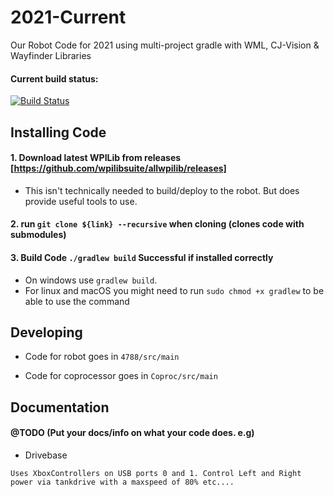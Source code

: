 # 2021-Current
Our Robot Code for 2021 using multi-project gradle with WML, CJ-Vision &amp; Wayfinder Libraries

#### Current build status:
[![Build Status](https://dev.azure.com/ConnorBuchel0890/CurtinFRC/_apis/build/status/CurtinFRC.2021-GameChangers?branchName=master)](https://dev.azure.com/ConnorBuchel0890/CurtinFRC/_build/latest?definitionId=15&branchName=master)

## Installing Code
#### 1. Download latest WPILib from releases [https://github.com/wpilibsuite/allwpilib/releases]
  - This isn't technically needed to build/deploy to the robot. But does provide useful tools to use.

#### 2. run `git clone ${link} --recursive` when cloning (clones code with submodules)

#### 3. Build Code `./gradlew build` Successful if installed correctly
  - On windows use `gradlew build`. 
  - For linux and macOS you might need to run `sudo chmod +x gradlew` to be able to use the command

## Developing
  - Code for robot goes in `4788/src/main`

  - Code for coprocessor goes in `Coproc/src/main`


## Documentation

#### @TODO (Put your docs/info on what your code does. e.g)

  - Drivebase
```
Uses XboxControllers on USB ports 0 and 1. Control Left and Right power via tankdrive with a maxspeed of 80% etc.... 
```
